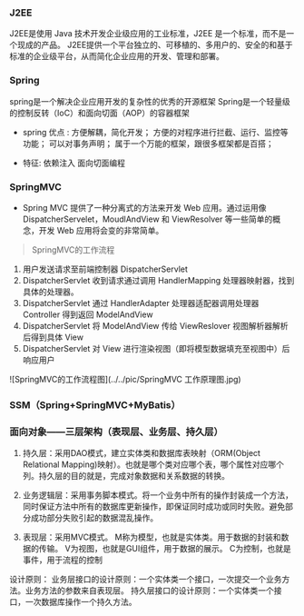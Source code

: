 ### J2EE
J2EE是使用 Java 技术开发企业级应用的工业标准，J2EE 是一个标准，而不是一个现成的产品。
J2EE提供一个平台独立的、可移植的、多用户的、安全的和基于标准的企业级平台，从而简化企业应用的开发、管理和部署。

### Spring

spring是一个解决企业应用开发的复杂性的优秀的开源框架
Spring是一个轻量级的控制反转（IoC）和面向切面（AOP）的容器框架

- spring 优点 :
    方便解耦，简化开发；
    方便的对程序进行拦截、运行、监控等功能；
    可以对事务声明；
    属于一个万能的框架，跟很多框架都是百搭；

- 特征:
   依赖注入
   面向切面编程

### SpringMVC
- Spring MVC 提供了一种分离式的方法来开发 Web 应用。通过运用像 DispatcherServelet，MoudlAndView 和 ViewResolver 等一些简单的概念，开发 Web 应用将会变的非常简单。
>  SpringMVC的工作流程
  1. 用户发送请求至前端控制器 DispatcherServlet
  2. DispatcherServlet 收到请求通过调用 HandlerMapping 处理器映射器，找到具体的处理器。
  4. DispatcherServlet 通过 HandlerAdapter 处理器适配器调用处理器Controller 得到返回 ModelAndView
  8. DispatcherServlet 将 ModelAndView 传给 ViewReslover 视图解析器解析后得到具体 View
  10. DispatcherServlet 对 View 进行渲染视图（即将模型数据填充至视图中）后响应用户

![SpringMVC的工作流程图](../../pic/SpringMVC 工作原理图.jpg)


### SSM（Spring+SpringMVC+MyBatis）

### 面向对象——三层架构（表现层、业务层、持久层）
1. 持久层：采用DAO模式，建立实体类和数据库表映射（ORM(Object Relational Mapping)映射）。也就是哪个类对应哪个表，哪个属性对应哪个列。持久层的目的就是，完成对象数据和关系数据的转换。

2. 业务逻辑层：采用事务脚本模式。将一个业务中所有的操作封装成一个方法，同时保证方法中所有的数据库更新操作，即保证同时成功或同时失败。避免部分成功部分失败引起的数据混乱操作。

3. 表现层：采用MVC模式。
    M称为模型，也就是实体类。用于数据的封装和数据的传输。
    V为视图，也就是GUI组件，用于数据的展示。
    C为控制，也就是事件，用于流程的控制

设计原则：
业务层接口的设计原则：一个实体类一个接口，一次提交一个业务方法。业务方法的参数来自表现层。
持久层接口的设计原则：一个实体类一个接口，一次数据库操作一个持久方法。
